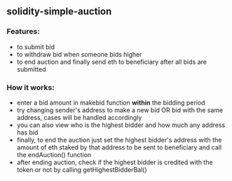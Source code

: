 ## solidity-simple-auction

### Features:
  * to submit bid
  * to withdraw bid when someone bids higher
  * to end auction and finally send eth to beneficiary after all bids are submitted 
### How it works:
  * enter a bid amount in makebid function **within** the bidding period
  * try changing sender's address to make a new bid OR bid with the same address, cases will be handled accordingly
  * you can also view who is the highest bidder and how much any address has bid
  * finally, to end the auction just set the highest bidder's address with the amount of eth staked by that address to be sent to beneficiary and call the endAuction() function
  * after ending auction, check if the highest bidder  is credited with the token or not by calling getHighestBidderBal()
